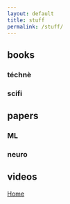 ```yaml
---
layout: default
title: stuff
permalink: /stuff/
---
```


## books

### téchnè

### scifi


## papers

### ML

### neuro


## videos

[Home](/)